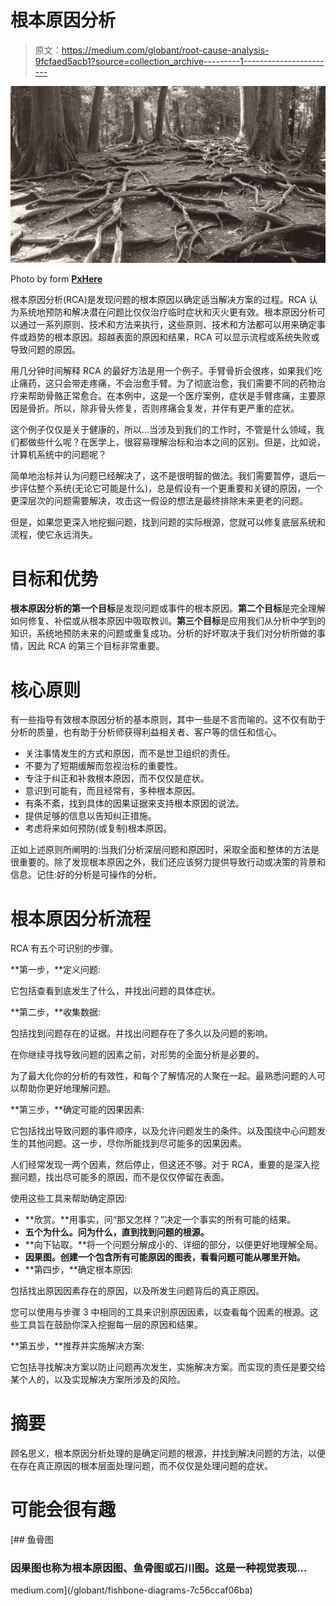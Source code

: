 # 根本原因分析

> 原文：<https://medium.com/globant/root-cause-analysis-9fcfaed5acb1?source=collection_archive---------1----------------------->

![](img/97c4a2e5f3f788340644f910852dc693.png)

Photo by form [**PxHere**](https://pxhere.com/en/photo/857152)

根本原因分析(RCA)是发现问题的根本原因以确定适当解决方案的过程。RCA 认为系统地预防和解决潜在问题比仅仅治疗临时症状和灭火更有效。根本原因分析可以通过一系列原则、技术和方法来执行，这些原则、技术和方法都可以用来确定事件或趋势的根本原因。超越表面的原因和结果，RCA 可以显示流程或系统失败或导致问题的原因。

用几分钟时间解释 RCA 的最好方法是用一个例子。手臂骨折会很疼，如果我们吃止痛药，这只会带走疼痛，不会治愈手臂。为了彻底治愈，我们需要不同的药物治疗来帮助骨骼正常愈合。在本例中，这是一个医疗案例，症状是手臂疼痛，主要原因是骨折。所以，除非骨头修复，否则疼痛会复发，并伴有更严重的症状。

这个例子仅仅是关于健康的，所以…当涉及到我们的工作时，不管是什么领域，我们都做些什么呢？在医学上，很容易理解治标和治本之间的区别。但是，比如说，计算机系统中的问题呢？

简单地治标并认为问题已经解决了，这不是很明智的做法。我们需要暂停，退后一步评估整个系统(无论它可能是什么)，总是假设有一个更重要和关键的原因，一个更深层次的问题需要解决，攻击这一假设的想法是最终排除未来更老的问题。

但是，如果您更深入地挖掘问题，找到问题的实际根源，您就可以修复底层系统和流程，使它永远消失。

# 目标和优势

**根本原因分析的第一个目标**是发现问题或事件的根本原因。**第二个目标**是完全理解如何修复、补偿或从根本原因中吸取教训。**第三个目标**是应用我们从分析中学到的知识，系统地预防未来的问题或重复成功。分析的好坏取决于我们对分析所做的事情，因此 RCA 的第三个目标非常重要。

# 核心原则

有一些指导有效根本原因分析的基本原则，其中一些是不言而喻的。这不仅有助于分析的质量，也有助于分析师获得利益相关者、客户等的信任和信心。

*   关注事情发生的方式和原因，而不是世卫组织的责任。
*   不要为了短期缓解而忽视治标的重要性。
*   专注于纠正和补救根本原因，而不仅仅是症状。
*   意识到可能有，而且经常有，多种根本原因。
*   有条不紊，找到具体的因果证据来支持根本原因的说法。
*   提供足够的信息以告知纠正措施。
*   考虑将来如何预防(或复制)根本原因。

正如上述原则所阐明的:当我们分析深层问题和原因时，采取全面和整体的方法是很重要的。除了发现根本原因之外，我们还应该努力提供导致行动或决策的背景和信息。记住:好的分析是可操作的分析。

# 根本原因分析流程

RCA 有五个可识别的步骤。

**第一步，**定义问题:

它包括查看到底发生了什么，并找出问题的具体症状。

**第二步，**收集数据:

包括找到问题存在的证据。并找出问题存在了多久以及问题的影响。

在你继续寻找导致问题的因素之前，对形势的全面分析是必要的。

为了最大化你的分析的有效性，和每个了解情况的人聚在一起。最熟悉问题的人可以帮助你更好地理解问题。

**第三步，**确定可能的因果因素:

它包括找出导致问题的事件顺序，以及允许问题发生的条件。以及围绕中心问题发生的其他问题。这一步，尽你所能找到尽可能多的因果因素。

人们经常发现一两个因素，然后停止，但这还不够。对于 RCA，重要的是深入挖掘问题，找出尽可能多的原因，而不是仅仅停留在表面。

使用这些工具来帮助确定原因:

*   **欣赏。**用事实，问“那又怎样？”决定一个事实的所有可能的结果。
*   **五个为什么。问为什么，直到找到问题的根源。**
*   **向下钻取。**将一个问题分解成小的、详细的部分，以便更好地理解全局。
*   **因果图。创建一个包含所有可能原因的图表，看看问题可能从哪里开始。**
*   **第四步，**确定根本原因:

包括找出原因因素存在的原因，以及所发生问题背后的真正原因。

您可以使用与步骤 3 中相同的工具来识别原因因素，以查看每个因素的根源。这些工具旨在鼓励你深入挖掘每一层的原因和结果。

**第五步，**推荐并实施解决方案:

它包括寻找解决方案以防止问题再次发生，实施解决方案。而实现的责任是要交给某个人的，以及实现解决方案所涉及的风险。

# 摘要

顾名思义，根本原因分析处理的是确定问题的根源，并找到解决问题的方法，以便在存在真正原因的根本层面处理问题，而不仅仅是处理问题的症状。

# 可能会很有趣

[](/globant/fishbone-diagrams-7c56ccaf06ba) [## 鱼骨图

### 因果图也称为根本原因图、鱼骨图或石川图。这是一种视觉表现…

medium.com](/globant/fishbone-diagrams-7c56ccaf06ba)